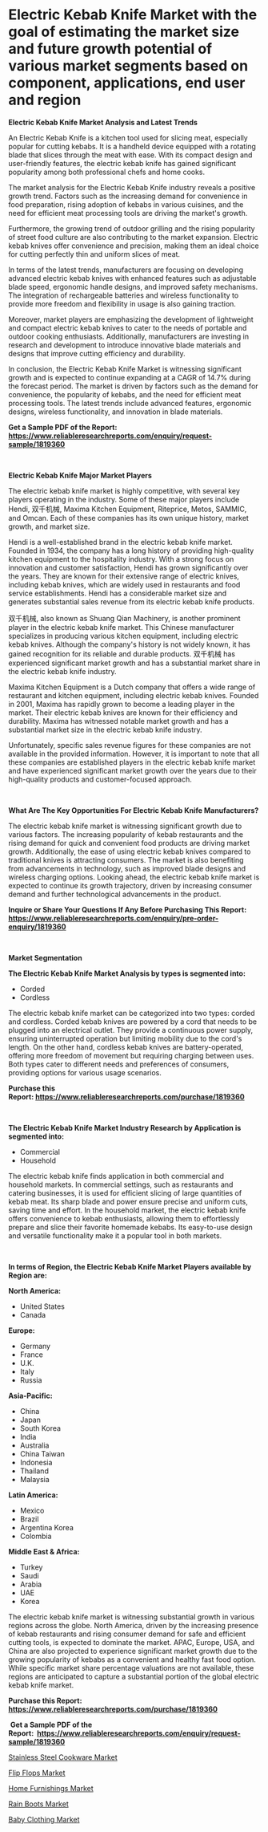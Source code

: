 <p><h1>Electric Kebab Knife Market with the goal of estimating the market size and future growth potential of various market segments based on component, applications, end user and region</h1></p><p><strong>Electric Kebab Knife Market Analysis and Latest Trends</strong></p>
<p><p>An Electric Kebab Knife is a kitchen tool used for slicing meat, especially popular for cutting kebabs. It is a handheld device equipped with a rotating blade that slices through the meat with ease. With its compact design and user-friendly features, the electric kebab knife has gained significant popularity among both professional chefs and home cooks.</p><p>The market analysis for the Electric Kebab Knife industry reveals a positive growth trend. Factors such as the increasing demand for convenience in food preparation, rising adoption of kebabs in various cuisines, and the need for efficient meat processing tools are driving the market's growth.</p><p>Furthermore, the growing trend of outdoor grilling and the rising popularity of street food culture are also contributing to the market expansion. Electric kebab knives offer convenience and precision, making them an ideal choice for cutting perfectly thin and uniform slices of meat.</p><p>In terms of the latest trends, manufacturers are focusing on developing advanced electric kebab knives with enhanced features such as adjustable blade speed, ergonomic handle designs, and improved safety mechanisms. The integration of rechargeable batteries and wireless functionality to provide more freedom and flexibility in usage is also gaining traction.</p><p>Moreover, market players are emphasizing the development of lightweight and compact electric kebab knives to cater to the needs of portable and outdoor cooking enthusiasts. Additionally, manufacturers are investing in research and development to introduce innovative blade materials and designs that improve cutting efficiency and durability. </p><p>In conclusion, the Electric Kebab Knife Market is witnessing significant growth and is expected to continue expanding at a CAGR of 14.7% during the forecast period. The market is driven by factors such as the demand for convenience, the popularity of kebabs, and the need for efficient meat processing tools. The latest trends include advanced features, ergonomic designs, wireless functionality, and innovation in blade materials.</p></p>
<p><strong>Get a Sample PDF of the Report:&nbsp; <a href="https://www.reliableresearchreports.com/enquiry/request-sample/1819360">https://www.reliableresearchreports.com/enquiry/request-sample/1819360</a></strong></p>
<p>&nbsp;</p>
<p><strong>Electric Kebab Knife Major Market Players</strong></p>
<p><p>The electric kebab knife market is highly competitive, with several key players operating in the industry. Some of these major players include Hendi, 双千机械, Maxima Kitchen Equipment, Riteprice, Metos, SAMMIC, and Omcan. Each of these companies has its own unique history, market growth, and market size.</p><p>Hendi is a well-established brand in the electric kebab knife market. Founded in 1934, the company has a long history of providing high-quality kitchen equipment to the hospitality industry. With a strong focus on innovation and customer satisfaction, Hendi has grown significantly over the years. They are known for their extensive range of electric knives, including kebab knives, which are widely used in restaurants and food service establishments. Hendi has a considerable market size and generates substantial sales revenue from its electric kebab knife products.</p><p>双千机械, also known as Shuang Qian Machinery, is another prominent player in the electric kebab knife market. This Chinese manufacturer specializes in producing various kitchen equipment, including electric kebab knives. Although the company's history is not widely known, it has gained recognition for its reliable and durable products. 双千机械 has experienced significant market growth and has a substantial market share in the electric kebab knife industry.</p><p>Maxima Kitchen Equipment is a Dutch company that offers a wide range of restaurant and kitchen equipment, including electric kebab knives. Founded in 2001, Maxima has rapidly grown to become a leading player in the market. Their electric kebab knives are known for their efficiency and durability. Maxima has witnessed notable market growth and has a substantial market size in the electric kebab knife industry.</p><p>Unfortunately, specific sales revenue figures for these companies are not available in the provided information. However, it is important to note that all these companies are established players in the electric kebab knife market and have experienced significant market growth over the years due to their high-quality products and customer-focused approach.</p></p>
<p>&nbsp;</p>
<p><strong>What Are The Key Opportunities For Electric Kebab Knife Manufacturers?</strong></p>
<p><p>The electric kebab knife market is witnessing significant growth due to various factors. The increasing popularity of kebab restaurants and the rising demand for quick and convenient food products are driving market growth. Additionally, the ease of using electric kebab knives compared to traditional knives is attracting consumers. The market is also benefiting from advancements in technology, such as improved blade designs and wireless charging options. Looking ahead, the electric kebab knife market is expected to continue its growth trajectory, driven by increasing consumer demand and further technological advancements in the product.</p></p>
<p><strong>Inquire or Share Your Questions If Any Before Purchasing This Report: <a href="https://www.reliableresearchreports.com/enquiry/pre-order-enquiry/1819360">https://www.reliableresearchreports.com/enquiry/pre-order-enquiry/1819360</a></strong></p>
<p>&nbsp;</p>
<p><strong>Market Segmentation</strong></p>
<p><strong>The Electric Kebab Knife Market Analysis by types is segmented into:</strong></p>
<p><ul><li>Corded</li><li>Cordless</li></ul></p>
<p><p>The electric kebab knife market can be categorized into two types: corded and cordless. Corded kebab knives are powered by a cord that needs to be plugged into an electrical outlet. They provide a continuous power supply, ensuring uninterrupted operation but limiting mobility due to the cord's length. On the other hand, cordless kebab knives are battery-operated, offering more freedom of movement but requiring charging between uses. Both types cater to different needs and preferences of consumers, providing options for various usage scenarios.</p></p>
<p><strong>Purchase this Report:&nbsp;<a href="https://www.reliableresearchreports.com/purchase/1819360">https://www.reliableresearchreports.com/purchase/1819360</a></strong></p>
<p>&nbsp;</p>
<p><strong>The Electric Kebab Knife Market Industry Research by Application is segmented into:</strong></p>
<p><ul><li>Commercial</li><li>Household</li></ul></p>
<p><p>The electric kebab knife finds application in both commercial and household markets. In commercial settings, such as restaurants and catering businesses, it is used for efficient slicing of large quantities of kebab meat. Its sharp blade and power ensure precise and uniform cuts, saving time and effort. In the household market, the electric kebab knife offers convenience to kebab enthusiasts, allowing them to effortlessly prepare and slice their favorite homemade kebabs. Its easy-to-use design and versatile functionality make it a popular tool in both markets.</p></p>
<p>&nbsp;</p>
<p><strong>In terms of Region, the Electric Kebab Knife Market Players available by Region are:</strong></p>
<p>
    <p> <strong> North America: </strong>
        <ul>
            <li>United States</li>
            <li>Canada</li>
        </ul>
        </p> 
    <p> <strong> Europe: </strong>
        <ul>
            <li>Germany</li>
            <li>France</li>
            <li>U.K.</li>
            <li>Italy</li>
            <li>Russia</li>
        </ul>
        </p> 
    <p> <strong> Asia-Pacific: </strong>
        <ul>
            <li>China</li>
            <li>Japan</li>
            <li>South Korea</li>
            <li>India</li>
            <li>Australia</li>
            <li>China Taiwan</li>
            <li>Indonesia</li>
            <li>Thailand</li>
            <li>Malaysia</li>
        </ul>
        </p> 
    <p> <strong> Latin America: </strong>
        <ul>
            <li>Mexico</li>
            <li>Brazil</li>
            <li>Argentina Korea</li>
            <li>Colombia</li>
        </ul>
        </p> 
    <p> <strong> Middle East & Africa: </strong>
        <ul>
            <li>Turkey</li>
            <li>Saudi</li>
            <li>Arabia</li>
            <li>UAE</li>
            <li>Korea</li>
        </ul>
    </p>
    </p>
<p><p>The electric kebab knife market is witnessing substantial growth in various regions across the globe. North America, driven by the increasing presence of kebab restaurants and rising consumer demand for safe and efficient cutting tools, is expected to dominate the market. APAC, Europe, USA, and China are also projected to experience significant market growth due to the growing popularity of kebabs as a convenient and healthy fast food option. While specific market share percentage valuations are not available, these regions are anticipated to capture a substantial portion of the global electric kebab knife market.</p></p>
<p><strong>Purchase this Report: <a href="https://www.reliableresearchreports.com/purchase/1819360">https://www.reliableresearchreports.com/purchase/1819360</a></strong></p>
<p>&nbsp;<strong>Get a Sample PDF of the Report:&nbsp;&nbsp;<a href="https://www.reliableresearchreports.com/enquiry/request-sample/1819360">https://www.reliableresearchreports.com/enquiry/request-sample/1819360</a></strong></p>
<p><strong></strong></p>
<p><p><a href="https://github.com/dziulagalemab/Market-Research-Report-List-2/blob/main/stainless-steel-cookware-market.md">Stainless Steel Cookware Market</a></p><p><a href="https://github.com/prosalinda88/Market-Research-Report-List-2/blob/main/flip-flops-market.md">Flip Flops Market</a></p><p><a href="https://github.com/grishafomin4852/Market-Research-Report-List-2/blob/main/home-furnishings-market.md">Home Furnishings Market</a></p><p><a href="https://github.com/jonneygiverf/Market-Research-Report-List-2/blob/main/rain-boots-market.md">Rain Boots Market</a></p><p><a href="https://github.com/abbypearson7765/Market-Research-Report-List-2/blob/main/baby-clothing-market.md">Baby Clothing Market</a></p></p>